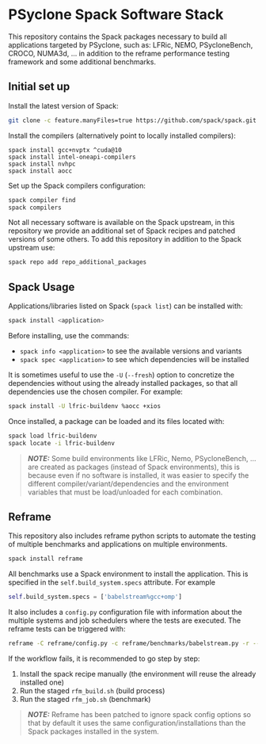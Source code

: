 # PSyclone Spack Software Stack

This repository contains the Spack packages necessary to build all applications
targeted by PSyclone, such as: LFRic, NEMO, PSycloneBench, CROCO, NUMA3d, ...
in addition to the reframe performance testing framework and some additional
benchmarks.

## Initial set up

Install the latest version of Spack:
```bash
git clone -c feature.manyFiles=true https://github.com/spack/spack.git spack-repo
```

Install the compilers (alternatively point to locally installed compilers):
```
spack install gcc+nvptx ^cuda@10
spack install intel-oneapi-compilers
spack install nvhpc
spack install aocc
```

Set up the Spack compilers configuration:
```bash
spack compiler find
spack compilers
```

Not all necessary software is available on the Spack upstream, in this repository
we provide an additional set of Spack recipes and patched versions of some others.
To add this repository in addition to the Spack upstream use:
```bash
spack repo add repo_additional_packages
```

## Spack Usage

Applications/libraries listed on Spack (`spack list`) can be installed with:
```bash
spack install <application>
```

Before installing, use the commands:
- `spack info <application>` to see the available versions and variants
- `spack spec <application>` to see which dependencies will be installed

It is sometimes useful to use the `-U` (`--fresh`) option to concretize the
dependencies without using the already installed packages, so that all dependencies
use the chosen compiler. For example:

```bash
spack install -U lfric-buildenv %aocc +xios
```

Once installed, a package can be loaded and its files located with:
```bash
spack load lfric-buildenv
spack locate -i lfric-buildenv
```

> **_NOTE:_**  Some build environments like LFRic, Nemo, PSycloneBench, ...
are created as packages (instead of Spack environments), this is because
even if no software is installed, it was easier to specify the different
compiler/variant/dependencies and the environment variables that must be
load/unloaded for each combination.

## Reframe

This repository also includes reframe python scripts to automate the testing
of multiple benchmarks and applications on multiple environments.

```bash
spack install reframe
```

All benchmarks use a Spack environment to install the application. This is
specified in the `self.build_system.specs` attribute. For example

```python
self.build_system.specs = ['babelstream%gcc+omp']
```

It also includes a `config.py` configuration file with information about the
multiple systems and job schedulers where the tests are executed. The reframe
tests can be triggered with:

```bash
reframe -C reframe/config.py -c reframe/benchmarks/babelstream.py -r --performance-report --keep-stage-files
```

If the workflow fails, it is recommended to go step by step:
1. Install the spack recipe manually (the environment will reuse the already installed one)
2. Run the staged `rfm_build.sh` (build process)
3. Run the staged `rfm_job.sh` (benchmark)

> **_NOTE:_** Reframe has been patched to ignore spack config options so that
by default it uses the same configuration/installations than the Spack packages
installed in the system.

